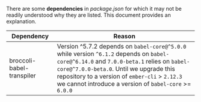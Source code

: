 There are some **dependencies** in _package.json_ for which it may not be readily understood why they are listed.  This document provides an explanation.

| Dependency | Reason
| --- | ---
| broccoli-babel-transpiler | Version ^5.7.2 depends on `babel-core@^5.0.0` while version `^6.1.2` depends on `babel-core@^6.14.0` and `7.0.0-beta.1` relies on `babel-core@^7.0.0-beta.0`.  Until we upgrade this repository to a version of `ember-cli` > `2.12.3` we cannot introduce a version of `babel-core` >= `6.0.0`
